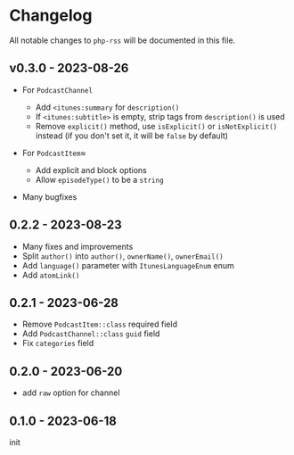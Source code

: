 # Changelog

All notable changes to `php-rss` will be documented in this file.

## v0.3.0 - 2023-08-26

- For `PodcastChannel`   
  - Add `<itunes:summary` for `description()`   
  - If `<itunes:subtitle>` is empty, strip tags from `description()` is used   
  - Remove `explicit()` method, use `isExplicit()` or `isNotExplicit()` instead (if you don't set it, it will be `false` by default)   
  
- For `PodcastItem`≈   
  - Add explicit and block options   
  - Allow `episodeType()` to be a `string`   
  
- Many bugfixes

## 0.2.2 - 2023-08-23

- Many fixes and improvements
- Split `author()` into `author()`, `ownerName()`, `ownerEmail()`
- Add `language()` parameter with `ItunesLanguageEnum` enum
- Add `atomLink()`

## 0.2.1 - 2023-06-28

- Remove `PodcastItem::class` required field
- Add `PodcastChannel::class` `guid` field
- Fix `categories` field

## 0.2.0 - 2023-06-20

- add `raw` option for channel

## 0.1.0 - 2023-06-18

init
